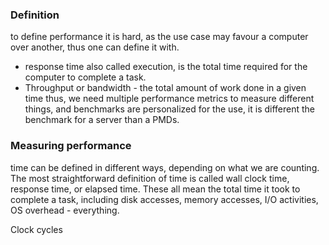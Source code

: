 ### Definition
to define performance it is hard, as the use case may favour a computer over another, thus one can define it with.
- response time also called execution, is the total time required for the computer to complete a task.
- Throughput or bandwidth - the total amount of work done in a given time
thus, we need multiple performance metrics to measure different things, and benchmarks are personalized for the use, it is different the benchmark for a server than a PMDs.

### Measuring performance
time can be defined in different ways, depending on what we are counting. The most straightforward definition of time is called wall clock time, response time, or elapsed time. These all mean the total time it took to complete a task, including disk accesses, memory accesses, I/O activities, OS overhead - everything.

Clock cycles

